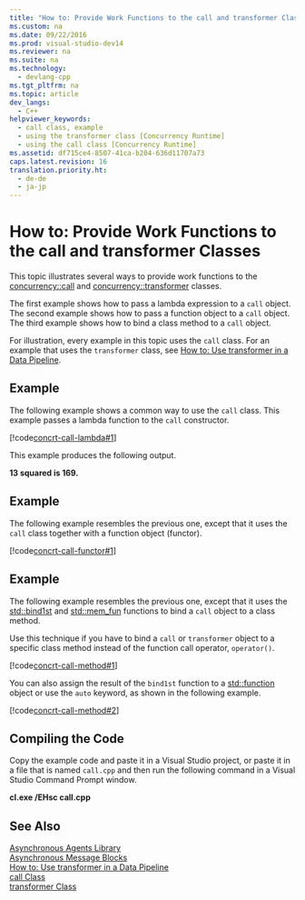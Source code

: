 ```yaml
---
title: "How to: Provide Work Functions to the call and transformer Classes"
ms.custom: na
ms.date: 09/22/2016
ms.prod: visual-studio-dev14
ms.reviewer: na
ms.suite: na
ms.technology: 
  - devlang-cpp
ms.tgt_pltfrm: na
ms.topic: article
dev_langs: 
  - C++
helpviewer_keywords: 
  - call class, example
  - using the transformer class [Concurrency Runtime]
  - using the call class [Concurrency Runtime]
ms.assetid: df715ce4-8507-41ca-b204-636d11707a73
caps.latest.revision: 16
translation.priority.ht: 
  - de-de
  - ja-jp
---
```

# How to: Provide Work Functions to the call and transformer Classes
This topic illustrates several ways to provide work functions to the [concurrency::call](../vs140/call-class.md) and [concurrency::transformer](../vs140/transformer-class.md) classes.  
  
 The first example shows how to pass a lambda expression to a `call` object. The second example shows how to pass a function object to a `call` object. The third example shows how to bind a class method to a `call` object.  
  
 For illustration, every example in this topic uses the `call` class. For an example that uses the `transformer` class, see [How to: Use transformer in a Data Pipeline](../vs140/how-to--use-transformer-in-a-data-pipeline.md).  
  
## Example  
 The following example shows a common way to use the `call` class. This example passes a lambda function to the `call` constructor.  
  
 [!code[concrt-call-lambda#1](../vs140/codesnippet/CPP/how-to--provide-work-functions-to-the-call-and-transformer-classes_1.cpp)]
  
  
 This example produces the following output.  
  
 **13 squared is 169.**   
## Example  
 The following example resembles the previous one, except that it uses the `call` class together with a function object (functor).  
  
 [!code[concrt-call-functor#1](../vs140/codesnippet/CPP/how-to--provide-work-functions-to-the-call-and-transformer-classes_2.cpp)]
  
  
## Example  
 The following example resembles the previous one, except that it uses the [std::bind1st](../vs140/bind1st-function.md) and [std::mem_fun](../vs140/mem_fun-function.md) functions to bind a `call` object to a class method.  
  
 Use this technique if you have to bind a `call` or `transformer` object to a specific class method instead of the function call operator, `operator()`.  
  
 [!code[concrt-call-method#1](../vs140/codesnippet/CPP/how-to--provide-work-functions-to-the-call-and-transformer-classes_3.cpp)]
  
  
 You can also assign the result of the `bind1st` function to a [std::function](../vs140/function-class.md) object or use the `auto` keyword, as shown in the following example.  
  
 [!code[concrt-call-method#2](../vs140/codesnippet/CPP/how-to--provide-work-functions-to-the-call-and-transformer-classes_4.cpp)]
  
  
## Compiling the Code  
 Copy the example code and paste it in a Visual Studio project, or paste it in a file that is named `call.cpp` and then run the following command in a Visual Studio Command Prompt window.  
  
 **cl.exe /EHsc call.cpp**  
  
## See Also  
 [Asynchronous Agents Library](../vs140/asynchronous-agents-library.md)   
 [Asynchronous Message Blocks](../vs140/asynchronous-message-blocks.md)   
 [How to: Use transformer in a Data Pipeline](../vs140/how-to--use-transformer-in-a-data-pipeline.md)   
 [call Class](../vs140/call-class.md)   
 [transformer Class](../vs140/transformer-class.md)